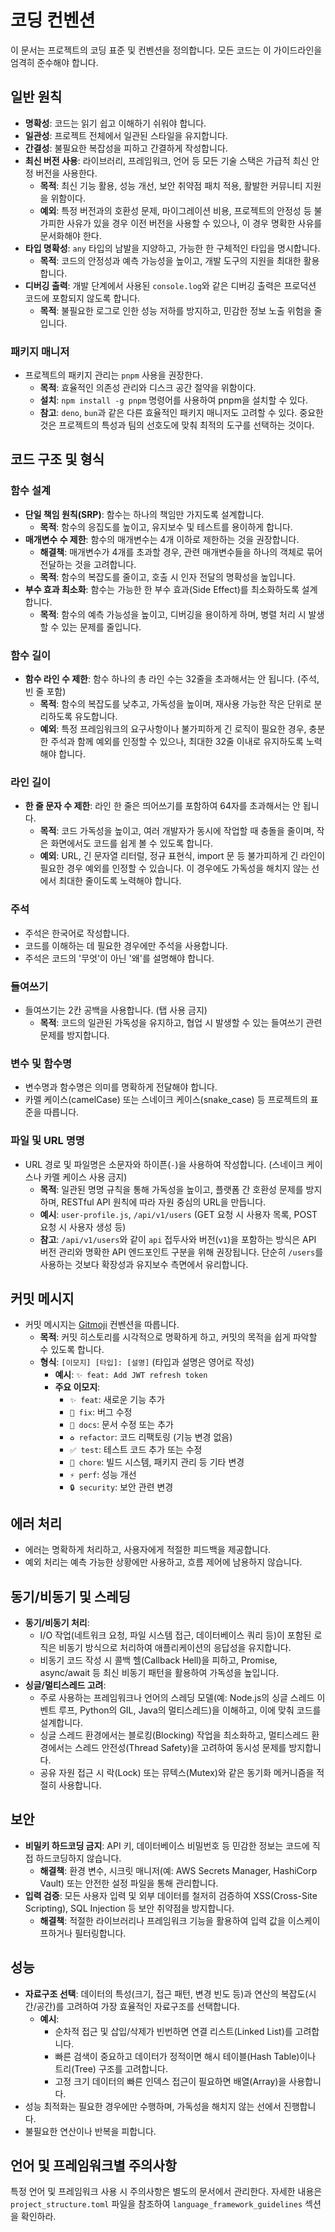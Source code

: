 # 코딩 컨벤션

이 문서는 프로젝트의 코딩 표준 및 컨벤션을 정의합니다. 모든 코드는 이 가이드라인을 엄격히 준수해야 합니다.

## 일반 원칙

- **명확성**: 코드는 읽기 쉽고 이해하기 쉬워야 합니다.
- **일관성**: 프로젝트 전체에서 일관된 스타일을 유지합니다.
- **간결성**: 불필요한 복잡성을 피하고 간결하게 작성합니다.
- **최신 버전 사용**: 라이브러리, 프레임워크, 언어 등 모든 기술 스택은 가급적 최신 안정 버전을 사용한다.
  - **목적**: 최신 기능 활용, 성능 개선, 보안 취약점 패치 적용, 활발한 커뮤니티 지원을 위함이다.
  - **예외**: 특정 버전과의 호환성 문제, 마이그레이션 비용, 프로젝트의 안정성 등 불가피한 사유가 있을 경우 이전 버전을 사용할 수 있으나, 이 경우 명확한 사유를 문서화해야 한다.
- **타입 명확성**: `any` 타입의 남발을 지양하고, 가능한 한 구체적인 타입을 명시합니다.
  - **목적**: 코드의 안정성과 예측 가능성을 높이고, 개발 도구의 지원을 최대한 활용합니다.
- **디버깅 출력**: 개발 단계에서 사용된 `console.log`와 같은 디버깅 출력은 프로덕션 코드에 포함되지 않도록 합니다.
  - **목적**: 불필요한 로그로 인한 성능 저하를 방지하고, 민감한 정보 노출 위험을 줄입니다.

### 패키지 매니저

- 프로젝트의 패키지 관리는 `pnpm` 사용을 권장한다.
  - **목적**: 효율적인 의존성 관리와 디스크 공간 절약을 위함이다.
  - **설치**: `npm install -g pnpm` 명령어를 사용하여 pnpm을 설치할 수 있다.
  - **참고**: `deno`, `bun`과 같은 다른 효율적인 패키지 매니저도 고려할 수 있다. 중요한 것은 프로젝트의 특성과 팀의 선호도에 맞춰 최적의 도구를 선택하는 것이다.

## 코드 구조 및 형식

### 함수 설계

- **단일 책임 원칙(SRP)**: 함수는 하나의 책임만 가지도록 설계합니다.
  - **목적**: 함수의 응집도를 높이고, 유지보수 및 테스트를 용이하게 합니다.
- **매개변수 수 제한**: 함수의 매개변수는 4개 이하로 제한하는 것을 권장합니다.
  - **해결책**: 매개변수가 4개를 초과할 경우, 관련 매개변수들을 하나의 객체로 묶어 전달하는 것을 고려합니다.
  - **목적**: 함수의 복잡도를 줄이고, 호출 시 인자 전달의 명확성을 높입니다.
- **부수 효과 최소화**: 함수는 가능한 한 부수 효과(Side Effect)를 최소화하도록 설계합니다.
  - **목적**: 함수의 예측 가능성을 높이고, 디버깅을 용이하게 하며, 병렬 처리 시 발생할 수 있는 문제를 줄입니다.

### 함수 길이

- **함수 라인 수 제한**: 함수 하나의 총 라인 수는 32줄을 초과해서는 안 됩니다. (주석, 빈 줄 포함)
  - **목적**: 함수의 복잡도를 낮추고, 가독성을 높이며, 재사용 가능한 작은 단위로 분리하도록 유도합니다.
  - **예외**: 특정 프레임워크의 요구사항이나 불가피하게 긴 로직이 필요한 경우, 충분한 주석과 함께 예외를 인정할 수 있으나, 최대한 32줄 이내로 유지하도록 노력해야 합니다.

### 라인 길이

- **한 줄 문자 수 제한**: 라인 한 줄은 띄어쓰기를 포함하여 64자를 초과해서는 안 됩니다.
  - **목적**: 코드 가독성을 높이고, 여러 개발자가 동시에 작업할 때 충돌을 줄이며, 작은 화면에서도 코드를 쉽게 볼 수 있도록 합니다.
  - **예외**: URL, 긴 문자열 리터럴, 정규 표현식, import 문 등 불가피하게 긴 라인이 필요한 경우 예외를 인정할 수 있습니다. 이 경우에도 가독성을 해치지 않는 선에서 최대한 줄이도록 노력해야 합니다.

### 주석

- 주석은 한국어로 작성합니다.
- 코드를 이해하는 데 필요한 경우에만 주석을 사용합니다.
- 주석은 코드의 '무엇'이 아닌 '왜'를 설명해야 합니다.

### 들여쓰기

- 들여쓰기는 2칸 공백을 사용합니다. (탭 사용 금지)
  - **목적**: 코드의 일관된 가독성을 유지하고, 협업 시 발생할 수 있는 들여쓰기 관련 문제를 방지합니다.

### 변수 및 함수명

- 변수명과 함수명은 의미를 명확하게 전달해야 합니다.
- 카멜 케이스(camelCase) 또는 스네이크 케이스(snake_case) 등 프로젝트의 표준을 따릅니다.

### 파일 및 URL 명명

- URL 경로 및 파일명은 소문자와 하이픈(`-`)을 사용하여 작성합니다. (스네이크 케이스나 카멜 케이스 사용 금지)
  - **목적**: 일관된 명명 규칙을 통해 가독성을 높이고, 플랫폼 간 호환성 문제를 방지하며, RESTful API 원칙에 따라 자원 중심의 URL을 만듭니다.
  - **예시**: `user-profile.js`, `/api/v1/users` (GET 요청 시 사용자 목록, POST 요청 시 사용자 생성 등)
  - **참고**: `/api/v1/users`와 같이 `api` 접두사와 버전(`v1`)을 포함하는 방식은 API 버전 관리와 명확한 API 엔드포인트 구분을 위해 권장됩니다. 단순히 `/users`를 사용하는 것보다 확장성과 유지보수 측면에서 유리합니다.

## 커밋 메시지

- 커밋 메시지는 [Gitmoji](https://gitmoji.dev/) 컨벤션을 따릅니다.
  - **목적**: 커밋 히스토리를 시각적으로 명확하게 하고, 커밋의 목적을 쉽게 파악할 수 있도록 합니다.
  - **형식**: `[이모지] [타입]: [설명]` (타입과 설명은 영어로 작성)
    - **예시**: `✨ feat: Add JWT refresh token`
    - **주요 이모지**:
      - `✨ feat`: 새로운 기능 추가
      - `🐛 fix`: 버그 수정
      - `📝 docs`: 문서 수정 또는 추가
      - `♻️ refactor`: 코드 리팩토링 (기능 변경 없음)
      - `✅ test`: 테스트 코드 추가 또는 수정
      - `🚀 chore`: 빌드 시스템, 패키지 관리 등 기타 변경
      - `⚡️ perf`: 성능 개선
      - `🔒 security`: 보안 관련 변경

## 에러 처리

- 에러는 명확하게 처리하고, 사용자에게 적절한 피드백을 제공합니다.
- 예외 처리는 예측 가능한 상황에만 사용하고, 흐름 제어에 남용하지 않습니다.

## 동기/비동기 및 스레딩

- **동기/비동기 처리**:
  - I/O 작업(네트워크 요청, 파일 시스템 접근, 데이터베이스 쿼리 등)이 포함된 로직은 비동기 방식으로 처리하여 애플리케이션의 응답성을 유지합니다.
  - 비동기 코드 작성 시 콜백 헬(Callback Hell)을 피하고, Promise, async/await 등 최신 비동기 패턴을 활용하여 가독성을 높입니다.
- **싱글/멀티스레드 고려**:
  - 주로 사용하는 프레임워크나 언어의 스레딩 모델(예: Node.js의 싱글 스레드 이벤트 루프, Python의 GIL, Java의 멀티스레드)을 이해하고, 이에 맞춰 코드를 설계합니다.
  - 싱글 스레드 환경에서는 블로킹(Blocking) 작업을 최소화하고, 멀티스레드 환경에서는 스레드 안전성(Thread Safety)을 고려하여 동시성 문제를 방지합니다.
  - 공유 자원 접근 시 락(Lock) 또는 뮤텍스(Mutex)와 같은 동기화 메커니즘을 적절히 사용합니다.

## 보안

- **비밀키 하드코딩 금지**: API 키, 데이터베이스 비밀번호 등 민감한 정보는 코드에 직접 하드코딩하지 않습니다.
  - **해결책**: 환경 변수, 시크릿 매니저(예: AWS Secrets Manager, HashiCorp Vault) 또는 안전한 설정 파일을 통해 관리합니다.
- **입력 검증**: 모든 사용자 입력 및 외부 데이터를 철저히 검증하여 XSS(Cross-Site Scripting), SQL Injection 등 보안 취약점을 방지합니다.
  - **해결책**: 적절한 라이브러리나 프레임워크 기능을 활용하여 입력 값을 이스케이프하거나 필터링합니다.

## 성능

- **자료구조 선택**: 데이터의 특성(크기, 접근 패턴, 변경 빈도 등)과 연산의 복잡도(시간/공간)를 고려하여 가장 효율적인 자료구조를 선택합니다.
  - **예시**:
    - 순차적 접근 및 삽입/삭제가 빈번하면 연결 리스트(Linked List)를 고려합니다.
    - 빠른 검색이 중요하고 데이터가 정적이면 해시 테이블(Hash Table)이나 트리(Tree) 구조를 고려합니다.
    - 고정 크기 데이터의 빠른 인덱스 접근이 필요하면 배열(Array)을 사용합니다.
- 성능 최적화는 필요한 경우에만 수행하며, 가독성을 해치지 않는 선에서 진행합니다.
- 불필요한 연산이나 반복을 피합니다.

## 언어 및 프레임워크별 주의사항

특정 언어 및 프레임워크 사용 시 주의사항은 별도의 문서에서 관리한다. 자세한 내용은 `project_structure.toml` 파일을 참조하여 `language_framework_guidelines` 섹션을 확인하라.
